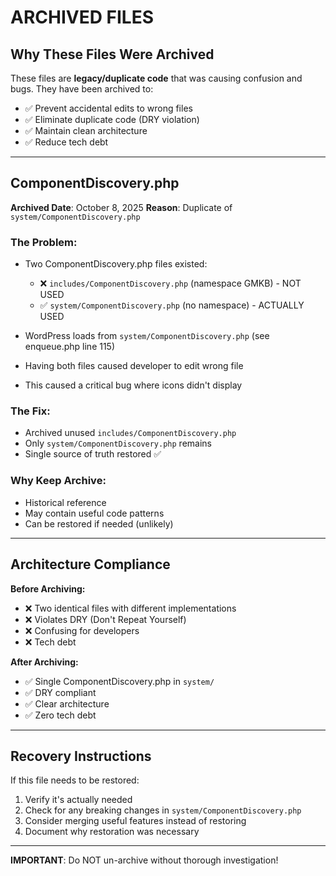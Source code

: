 # ARCHIVED FILES

## Why These Files Were Archived

These files are **legacy/duplicate code** that was causing confusion and bugs. They have been archived to:
- ✅ Prevent accidental edits to wrong files
- ✅ Eliminate duplicate code (DRY violation)
- ✅ Maintain clean architecture
- ✅ Reduce tech debt

---

## ComponentDiscovery.php

**Archived Date**: October 8, 2025
**Reason**: Duplicate of `system/ComponentDiscovery.php`

### The Problem:
- Two ComponentDiscovery.php files existed:
  - ❌ `includes/ComponentDiscovery.php` (namespace GMKB) - NOT USED
  - ✅ `system/ComponentDiscovery.php` (no namespace) - ACTUALLY USED

- WordPress loads from `system/ComponentDiscovery.php` (see enqueue.php line 115)
- Having both files caused developer to edit wrong file
- This caused a critical bug where icons didn't display

### The Fix:
- Archived unused `includes/ComponentDiscovery.php`
- Only `system/ComponentDiscovery.php` remains
- Single source of truth restored ✅

### Why Keep Archive:
- Historical reference
- May contain useful code patterns
- Can be restored if needed (unlikely)

---

## Architecture Compliance

**Before Archiving:**
- ❌ Two identical files with different implementations
- ❌ Violates DRY (Don't Repeat Yourself)
- ❌ Confusing for developers
- ❌ Tech debt

**After Archiving:**
- ✅ Single ComponentDiscovery.php in `system/`
- ✅ DRY compliant
- ✅ Clear architecture
- ✅ Zero tech debt

---

## Recovery Instructions

If this file needs to be restored:
1. Verify it's actually needed
2. Check for any breaking changes in `system/ComponentDiscovery.php`
3. Consider merging useful features instead of restoring
4. Document why restoration was necessary

---

**IMPORTANT**: Do NOT un-archive without thorough investigation!
